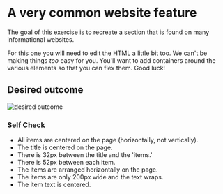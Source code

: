 # A very common website feature

The goal of this exercise is to recreate a section that is found on many
informational websites.

For this one you will need to edit the HTML a little bit too. We can't be
making things _too_ easy for you. You'll want to add containers around the
various elements so that you can flex them. Good luck!

## Desired outcome

![desired outcome](./desired-outcome.png)

### Self Check

- All items are centered on the page (horizontally, not vertically).
- The title is centered on the page.
- There is 32px between the title and the 'items.'
- There is 52px between each item.
- The items are arranged horizontally on the page.
- The items are only 200px wide and the text wraps.
- The item text is centered.
